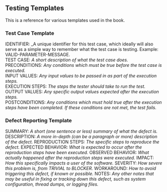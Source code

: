 ## Testing Templates

This is a reference for various templates used in the book.

### Test Case Template

IDENTIFIER: _A unique identifier for this test case, which ideally will also serve as a simple way to remember what the test case is testing.  Example: VALID-PARAMETER-MESSAGE.<br>
TEST CASE: _A short description of what the test case does._<br>
PRECONDITIONS: _Any conditions which must be true before the test case is executed._<br>
INPUT VALUES: _Any input values to be passed in as part of the execution steps._<br>
EXECUTION STEPS: _The steps the tester should take to run the test._<br>
OUTPUT VALUES: _Any specific output values expected after the execution steps._<br>
POSTCONDITIONS: _Any conditions which must hold true after the execution steps have been completed.  If these conditions are not met, the test fails._<br>

### Defect Reporting Template

SUMMARY: _A short (one sentence or less) summary of what the defect is._<br>
DESCRIPTION: _A more in-depth (can be a paragraph or more) description of the defect._
REPRODUCTION STEPS: _The specific steps to reproduce the defect._
EXPECTED BEHAVIOR: _What is expected to occur after the reproduction steps have been executed._
OBSERVED BEHAVIOR: _What actually happened after the reproduction steps were executed._
IMPACT: _How this specifically impacts a user of the software._
SEVERITY: _How severe this problem is, from TRIVIAL to BLOCKER._
WORKAROUND: _How to avoid triggering this defect, if known or possible._
NOTES: _Any other notes that may be useful in fixing or tracking down this defect, such as system configuration, thread dumps, or logging files._

